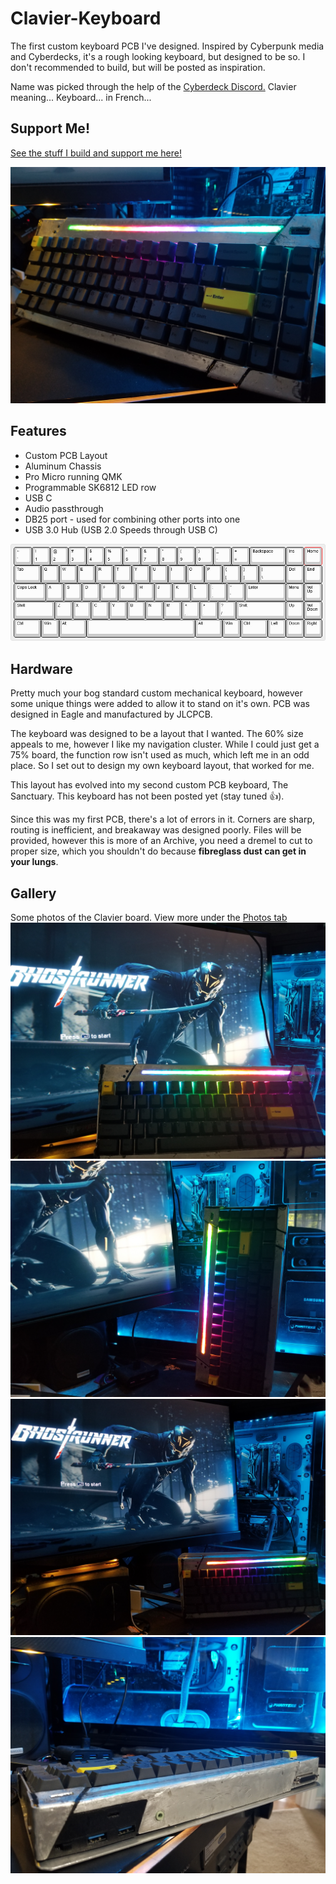 # Clavier-Keyboard
The first custom keyboard PCB I've designed. Inspired by Cyberpunk media and Cyberdecks, it's a rough looking keyboard, but designed to be so. I don't recommended to build, but will be posted as inspiration.

Name was picked through the help of the [Cyberdeck Discord.](https://cyberdeck.cafe/) Clavier meaning... Keyboard... in French...

## Support Me!
[See the stuff I build and support me here!](https://linktr.ee/Lego_Rocket)

![Photo19](Photos/20200819_170426.jpg)

## Features
* Custom PCB Layout
* Aluminum Chassis
* Pro Micro running QMK
* Programmable SK6812 LED row
* USB C
* Audio passthrough
* DB25 port - used for combining other ports into one
* USB 3.0 Hub (USB 2.0 Speeds through USB C)

![PhotoLayout](Photos/keyboard-layout(1).jpg)
## Hardware
Pretty much your bog standard custom mechanical keyboard, however some unique things were added to allow it to stand on it's own. PCB was designed in Eagle and manufactured by JLCPCB.

The keyboard was designed to be a layout that I wanted. The 60% size appeals to me, however I like my navigation cluster. While I could just get a 75% board, the function row isn't used as much, which left me in an odd place. So I set out to design my own keyboard layout, that worked for me.

This layout has evolved into my second custom PCB keyboard, The Sanctuary. This keyboard has not been posted yet (stay tuned 👍).

Since this was my first PCB, there's a lot of errors in it. Corners are sharp, routing is inefficient, and breakaway was designed poorly. Files will be provided, however this is more of an Archive, you need a dremel to cut to proper size, which you shouldn't do because **fibreglass dust can get in your lungs**.

## Gallery
Some photos of the Clavier board. View more under the [Photos tab](https://github.com/LegoRocket/Clavier-Keyboard/tree/main/Photos)
![Photo13](Photos/20200819_165813.jpg)
![Photo14](Photos/20200819_165850.jpg)
![Photo16](Photos/20200819_170133.jpg)
![Photo18](Photos/20200819_170232.jpg)

